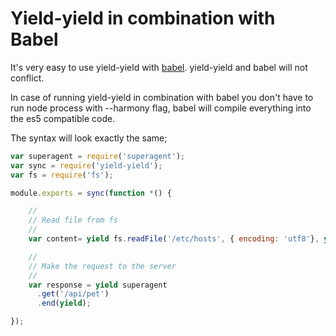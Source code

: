 # Yield-yield in combination with Babel

It's very easy to use yield-yield with [babel](https://babeljs.io/). yield-yield and babel will not conflict.

In case of running yield-yield in combination with babel you don't have to run node process with --harmony flag, babel will compile everything into the es5 compatible code.

The syntax will look exactly the same;

```javascript
var superagent = require('superagent');
var sync = require('yield-yield');
var fs = require('fs');

module.exports = sync(function *() {

    //
    // Read file from fs
    //
    var content= yield fs.readFile('/etc/hosts', { encoding: 'utf8'}, yield);

    //
    // Make the request to the server
    //
    var response = yield superagent
      .get('/api/pet')
      .end(yield);

});
```

